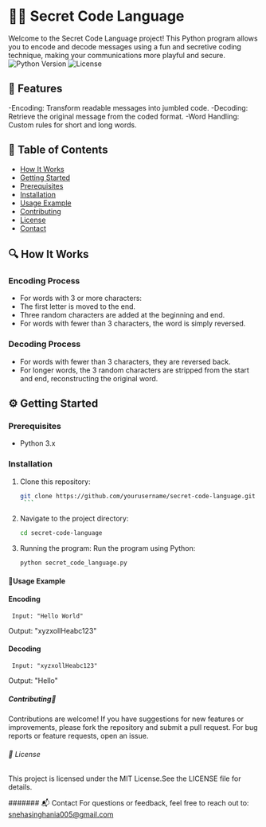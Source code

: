 # 🕵️‍♂️ Secret Code Language
Welcome to the Secret Code Language project! This Python program allows you to encode and decode messages using a fun and secretive coding technique, making your communications more playful and secure.
![Python Version](https://img.shields.io/badge/python-3.x-blue.svg)
![License](https://img.shields.io/badge/license-MIT-green.svg)

## 🚀 Features
-Encoding: Transform readable messages into jumbled code.
-Decoding: Retrieve the original message from the coded format.
-Word Handling: Custom rules for short and long words.

## 📖 Table of Contents

- [How It Works](#how-it-works)
- [Getting Started](#getting-started)
- [Prerequisites](#prerequisites)
- [Installation](#installation)
- [Usage Example](#usage-example)
- [Contributing](#contributing)
- [License](#license)
- [Contact](#contact)

## 🔍 How It Works
### Encoding Process
- For words with 3 or more characters:
- The first letter is moved to the end.
- Three random characters are added at the beginning and end.
- For words with fewer than 3 characters, the word is simply reversed.

### Decoding Process
- For words with fewer than 3 characters, they are reversed back.
- For longer words, the 3 random characters are stripped from the start and end, reconstructing the original word.

## ⚙️ Getting Started

### Prerequisites
- Python 3.x

### Installation
1. Clone this repository:
      ```bash
   git clone https://github.com/yourusername/secret-code-language.git
       ```

3. Navigate to the project directory:
    ```bash
   cd secret-code-language
    ```

5. Running the program:
   Run the program using Python:
    ```bash
   python secret_code_language.py
    ```

####  💬Usage Example
#### Encoding 
     Input: "Hello World"
Output: "xyzxollHeabc123"

#### Decoding 
     Input: "xyzxollHeabc123"
Output: "Hello"

##### Contributing🤝
Contributions are welcome! If you have suggestions for new features or improvements, please fork the repository and submit a pull request. For bug reports or feature requests, open an issue.

###### 📄 License
This project is licensed under the MIT License.See the LICENSE file for details.

####### 📬 Contact
For questions or feedback, feel free to reach out to:
snehasinghania005@gmail.com








    




